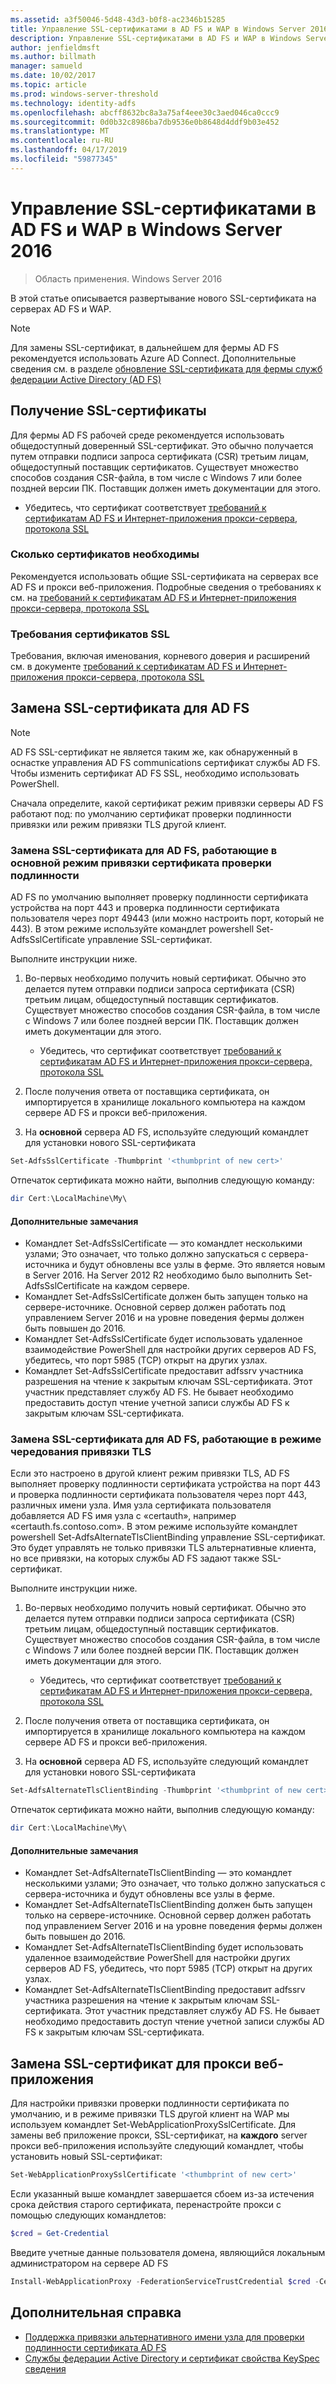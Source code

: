 ```yaml
---
ms.assetid: a3f50046-5d48-43d3-b0f8-ac2346b15285
title: Управление SSL-сертификатами в AD FS и WAP в Windows Server 2016
description: Управление SSL-сертификатами в AD FS и WAP в Windows Server 2016
author: jenfieldmsft
ms.author: billmath
manager: samueld
ms.date: 10/02/2017
ms.topic: article
ms.prod: windows-server-threshold
ms.technology: identity-adfs
ms.openlocfilehash: abcff8632bc8a3a75af4eee30c3aed046ca0ccc9
ms.sourcegitcommit: 0d0b32c8986ba7db9536e0b8648d4ddf9b03e452
ms.translationtype: MT
ms.contentlocale: ru-RU
ms.lasthandoff: 04/17/2019
ms.locfileid: "59877345"
---
```

# <a name="managing-ssl-certificates-in-ad-fs-and-wap-in-windows-server-2016"></a>Управление SSL-сертификатами в AD FS и WAP в Windows Server 2016

>Область применения. Windows Server 2016

В этой статье описывается развертывание нового SSL-сертификата на серверах AD FS и WAP.

>[!NOTE]
>Для замены SSL-сертификат, в дальнейшем для фермы AD FS рекомендуется использовать Azure AD Connect.  Дополнительные сведения см. в разделе [обновление SSL-сертификата для фермы служб федерации Active Directory (AD FS)](https://docs.microsoft.com/azure/active-directory/connect/active-directory-aadconnectfed-ssl-update)

## <a name="obtaining-your-ssl-certificates"></a>Получение SSL-сертификаты
Для фермы AD FS рабочей среде рекомендуется использовать общедоступный доверенный SSL-сертификат. Это обычно получается путем отправки подписи запроса сертификата (CSR) третьим лицам, общедоступный поставщик сертификатов. Существует множество способов создания CSR-файла, в том числе с Windows 7 или более поздней версии ПК. Поставщик должен иметь документации для этого.

- Убедитесь, что сертификат соответствует [требований к сертификатам AD FS и Интернет-приложения прокси-сервера, протокола SSL](https://technet.microsoft.com/windows-server-docs/identity/ad-fs/overview/AD-FS-2016-Requirements#BKMK_1)

### <a name="how-many-certificates-are-needed"></a>Сколько сертификатов необходимы
Рекомендуется использовать общие SSL-сертификата на серверах все AD FS и прокси веб-приложения. Подробные сведения о требованиях к см. на [требований к сертификатам AD FS и Интернет-приложения прокси-сервера, протокола SSL](https://technet.microsoft.com/windows-server-docs/identity/ad-fs/overview/AD-FS-2016-Requirements#BKMK_1)

### <a name="ssl-certificate-requirements"></a>Требования сертификатов SSL
Требования, включая именования, корневого доверия и расширений см. в документе [требований к сертификатам AD FS и Интернет-приложения прокси-сервера, протокола SSL](https://technet.microsoft.com/windows-server-docs/identity/ad-fs/overview/AD-FS-2016-Requirements#BKMK_1)

## <a name="replacing-the-ssl-certificate-for-ad-fs"></a>Замена SSL-сертификата для AD FS
> [!NOTE]
> AD FS SSL-сертификат не является таким же, как обнаруженный в оснастке управления AD FS communications сертификат службы AD FS. Чтобы изменить сертификат AD FS SSL, необходимо использовать PowerShell.

Сначала определите, какой сертификат режим привязки серверы AD FS работают под: по умолчанию сертификат проверки подлинности привязки или режим привязки TLS другой клиент.

### <a name="replacing-the-ssl-certificate-for-ad-fs-running-in-default-certificate-authentication-binding-mode"></a>Замена SSL-сертификата для AD FS, работающие в основной режим привязки сертификата проверки подлинности
AD FS по умолчанию выполняет проверку подлинности сертификата устройства на порт 443 и проверка подлинности сертификата пользователя через порт 49443 (или можно настроить порт, который не 443).
В этом режиме используйте командлет powershell Set-AdfsSslCertificate управление SSL-сертификат.

Выполните инструкции ниже.

1. Во-первых необходимо получить новый сертификат. Обычно это делается путем отправки подписи запроса сертификата (CSR) третьим лицам, общедоступный поставщик сертификатов. Существует множество способов создания CSR-файла, в том числе с Windows 7 или более поздней версии ПК. Поставщик должен иметь документации для этого.

    * Убедитесь, что сертификат соответствует [требований к сертификатам AD FS и Интернет-приложения прокси-сервера, протокола SSL](https://technet.microsoft.com/windows-server-docs/identity/ad-fs/overview/AD-FS-2016-Requirements#BKMK_1)

1. После получения ответа от поставщика сертификата, он импортируется в хранилище локального компьютера на каждом сервере AD FS и прокси веб-приложения.

1. На **основной** сервера AD FS, используйте следующий командлет для установки нового SSL-сертификата

```powershell
Set-AdfsSslCertificate -Thumbprint '<thumbprint of new cert>'
```

Отпечаток сертификата можно найти, выполнив следующую команду:

```powershell
dir Cert:\LocalMachine\My\
```

#### <a name="additional-notes"></a>Дополнительные замечания

* Командлет Set-AdfsSslCertificate — это командлет несколькими узлами; Это означает, что только должно запускаться с сервера-источника и будут обновлены все узлы в ферме. Это является новым в Server 2016. На Server 2012 R2 необходимо было выполнить Set-AdfsSslCertificate на каждом сервере.
* Командлет Set-AdfsSslCertificate должен быть запущен только на сервере-источнике. Основной сервер должен работать под управлением Server 2016 и на уровне поведения фермы должен быть повышен до 2016.
* Командлет Set-AdfsSslCertificate будет использовать удаленное взаимодействие PowerShell для настройки других серверов AD FS, убедитесь, что порт 5985 (TCP) открыт на других узлах.
* Командлет Set-AdfsSslCertificate предоставит adfssrv участника разрешения на чтение к закрытым ключам SSL-сертификата. Этот участник представляет службу AD FS. Не бывает необходимо предоставить доступ чтение учетной записи службы AD FS к закрытым ключам SSL-сертификата.

### <a name="replacing-the-ssl-certificate-for-ad-fs-running-in-alternate-tls-binding-mode"></a>Замена SSL-сертификата для AD FS, работающие в режиме чередования привязки TLS
Если это настроено в другой клиент режим привязки TLS, AD FS выполняет проверку подлинности сертификата устройства на порт 443 и проверка подлинности сертификата пользователя через порт 443, различных имени узла. Имя узла сертификата пользователя добавляется AD FS имя узла с «certauth», например «certauth.fs.contoso.com».
В этом режиме используйте командлет powershell Set-AdfsAlternateTlsClientBinding управление SSL-сертификат. Это будет управлять не только привязки TLS альтернативные клиента, но все привязки, на которых службы AD FS задают также SSL-сертификат.

Выполните инструкции ниже.

1. Во-первых необходимо получить новый сертификат. Обычно это делается путем отправки подписи запроса сертификата (CSR) третьим лицам, общедоступный поставщик сертификатов. Существует множество способов создания CSR-файла, в том числе с Windows 7 или более поздней версии ПК. Поставщик должен иметь документации для этого.

    * Убедитесь, что сертификат соответствует [требований к сертификатам AD FS и Интернет-приложения прокси-сервера, протокола SSL](https://technet.microsoft.com/windows-server-docs/identity/ad-fs/overview/AD-FS-2016-Requirements#BKMK_1)

1. После получения ответа от поставщика сертификата, он импортируется в хранилище локального компьютера на каждом сервере AD FS и прокси веб-приложения.

1. На **основной** сервера AD FS, используйте следующий командлет для установки нового SSL-сертификата

```powershell
Set-AdfsAlternateTlsClientBinding -Thumbprint '<thumbprint of new cert>'
```

Отпечаток сертификата можно найти, выполнив следующую команду:

```powershell
dir Cert:\LocalMachine\My\
```

#### <a name="additional-notes"></a>Дополнительные замечания

* Командлет Set-AdfsAlternateTlsClientBinding — это командлет несколькими узлами; Это означает, что только должно запускаться с сервера-источника и будут обновлены все узлы в ферме.
* Командлет Set-AdfsAlternateTlsClientBinding должен быть запущен только на сервере-источнике. Основной сервер должен работать под управлением Server 2016 и на уровне поведения фермы должен быть повышен до 2016.
* Командлет Set-AdfsAlternateTlsClientBinding будет использовать удаленное взаимодействие PowerShell для настройки других серверов AD FS, убедитесь, что порт 5985 (TCP) открыт на других узлах.
* Командлет Set-AdfsAlternateTlsClientBinding предоставит adfssrv участника разрешения на чтение к закрытым ключам SSL-сертификата. Этот участник представляет службу AD FS. Не бывает необходимо предоставить доступ чтение учетной записи службы AD FS к закрытым ключам SSL-сертификата.

## <a name="replacing-the-ssl-certificate-for-the-web-application-proxy"></a>Замена SSL-сертификат для прокси веб-приложения
Для настройки привязки проверки подлинности сертификата по умолчанию, и в режиме привязки TLS другой клиент на WAP мы используем командлет Set-WebApplicationProxySslCertificate.
Для замены веб приложение прокси, SSL-сертификат, на **каждого** server прокси веб-приложения используйте следующий командлет, чтобы установить новый SSL-сертификат:

```powershell
Set-WebApplicationProxySslCertificate '<thumbprint of new cert>'
```

Если указанный выше командлет завершается сбоем из-за истечения срока действия старого сертификата, перенастройте прокси с помощью следующих командлетов:

```powershell
$cred = Get-Credential
```

Введите учетные данные пользователя домена, являющийся локальным администратором на сервере AD FS

```powershell
Install-WebApplicationProxy -FederationServiceTrustCredential $cred -CertificateThumbprint '<thumbprint of new cert>' -FederationServiceName 'fs.contoso.com'
```

## <a name="additional-references"></a>Дополнительная справка  
* [Поддержка привязки альтернативного имени узла для проверки подлинности сертификата AD FS](../operations/AD-FS-support-for-alternate-hostname-binding-for-certificate-authentication.md)
* [Службы федерации Active Directory и сертификат свойства KeySpec сведения](../technical-reference/AD-FS-and-KeySpec-Property.md)
